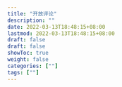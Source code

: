 ```yaml
---
title: "开放评论"
description: ""
date: 2022-03-13T18:48:15+08:00
lastmod: 2022-03-13T18:48:15+08:00
draft: false
draft: false
showToc: true
weight: false
categories: [""]
tags: [""]
---
```




<script src="https://cdn.jsdelivr.net/npm/@waline/client"></script>
<div id="waline"></div>
<script>
  new Waline({
    el: '#waline',
    serverURL: 'https://caiwangqin.com',
    copyright: true,
    login: 'enable',
    placeholder: '欢迎评论',
    dark: '.dark',
    requiredMeta: ['nick', 'mail'],
  });
</script>
